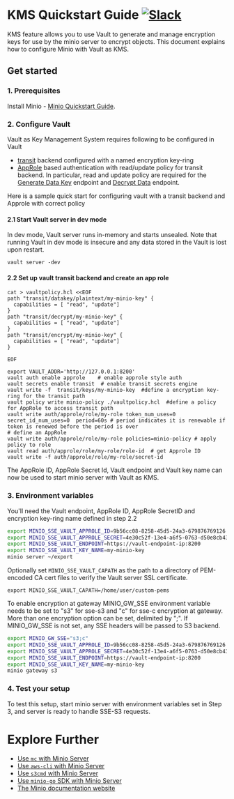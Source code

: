 # KMS Quickstart Guide [![Slack](https://slack.minio.io/slack?type=svg)](https://slack.minio.io)

KMS feature allows you to use Vault to generate and manage encryption keys for use by the minio server to encrypt objects. This document explains how to configure Minio with Vault as KMS.

## Get started

### 1. Prerequisites
Install Minio - [Minio Quickstart Guide](https://docs.minio.io/docs/minio-quickstart-guide).

### 2. Configure Vault
Vault as Key Management System requires following to be configured in Vault

- [transit](https://www.vaultproject.io/docs/secrets/transit/index.html) backend configured with a named encryption key-ring
- [AppRole](https://www.vaultproject.io/docs/auth/approle.html) based authentication with read/update policy for transit backend. In particular, read and update policy are required for the [Generate Data Key](https://www.vaultproject.io/api/secret/transit/index.html#generate-data-key) endpoint and [Decrypt Data](https://www.vaultproject.io/api/secret/transit/index.html#decrypt-data) endpoint.

Here is a sample quick start for configuring vault with a transit backend and Approle with correct policy 
#### 2.1 Start Vault server in dev mode
In dev mode, Vault server runs in-memory and starts unsealed. Note that running Vault in dev mode is insecure and any data stored in the Vault is lost upon restart.
```
vault server -dev
```

#### 2.2 Set up vault transit backend and create an app role
```
cat > vaultpolicy.hcl <<EOF
path "transit/datakey/plaintext/my-minio-key" { 
  capabilities = [ "read", "update"]
}
path "transit/decrypt/my-minio-key" { 
  capabilities = [ "read", "update"]
}
path "transit/encrypt/my-minio-key" { 
  capabilities = [ "read", "update"]
}

EOF

export VAULT_ADDR='http://127.0.0.1:8200'
vault auth enable approle    # enable approle style auth
vault secrets enable transit  # enable transit secrets engine
vault write -f  transit/keys/my-minio-key  #define a encryption key-ring for the transit path
vault policy write minio-policy ./vaultpolicy.hcl  #define a policy for AppRole to access transit path
vault write auth/approle/role/my-role token_num_uses=0  secret_id_num_uses=0  period=60s # period indicates it is renewable if token is renewed before the period is over
# define an AppRole
vault write auth/approle/role/my-role policies=minio-policy # apply policy to role
vault read auth/approle/role/my-role/role-id  # get Approle ID
vault write -f auth/approle/role/my-role/secret-id

```

The AppRole ID, AppRole Secret Id, Vault endpoint and Vault key name can now be used to start minio server with Vault as KMS.

### 3. Environment variables

You'll need the Vault endpoint, AppRole ID, AppRole SecretID and encryption key-ring name defined in step 2.2

```sh
export MINIO_SSE_VAULT_APPROLE_ID=9b56cc08-8258-45d5-24a3-679876769126
export MINIO_SSE_VAULT_APPROLE_SECRET=4e30c52f-13e4-a6f5-0763-d50e8cb4321f
export MINIO_SSE_VAULT_ENDPOINT=https://vault-endpoint-ip:8200
export MINIO_SSE_VAULT_KEY_NAME=my-minio-key
minio server ~/export
```

Optionally set `MINIO_SSE_VAULT_CAPATH` as the path to a directory of PEM-encoded CA cert files to verify the Vault server SSL certificate.
```
export MINIO_SSE_VAULT_CAPATH=/home/user/custom-pems
```

To enable encryption at gateway MINIO_GW_SSE environment variable needs to be set to "s3" for sse-s3
and "c" for sse-c encryption at gateway. More than one encryption option can be set, delimited by ";". If MINIO_GW_SSE is not set, any SSE headers will be passed to S3 backend.
```sh
export MINIO_GW_SSE="s3;c"
export MINIO_SSE_VAULT_APPROLE_ID=9b56cc08-8258-45d5-24a3-679876769126
export MINIO_SSE_VAULT_APPROLE_SECRET=4e30c52f-13e4-a6f5-0763-d50e8cb4321f
export MINIO_SSE_VAULT_ENDPOINT=https://vault-endpoint-ip:8200
export MINIO_SSE_VAULT_KEY_NAME=my-minio-key
minio gateway s3
```
### 4. Test your setup

To test this setup, start minio server with environment variables set in Step 3, and server is ready to handle SSE-S3 requests.

# Explore Further

- [Use `mc` with Minio Server](https://docs.minio.io/docs/minio-client-quickstart-guide)
- [Use `aws-cli` with Minio Server](https://docs.minio.io/docs/aws-cli-with-minio)
- [Use `s3cmd` with Minio Server](https://docs.minio.io/docs/s3cmd-with-minio)
- [Use `minio-go` SDK with Minio Server](https://docs.minio.io/docs/golang-client-quickstart-guide)
- [The Minio documentation website](https://docs.minio.io)
